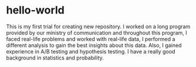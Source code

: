 # hello-world
This is my first trial for creating new repository.
I worked on a long program provided by our ministry of communication and throughout this program, I faced real-life problems and worked with real-life data, I performed a different analysis to gain the best insights about this data.
Also, I gained experience in A/B testing and hypothesis testing.
I have a really good background in statistics and probability.

